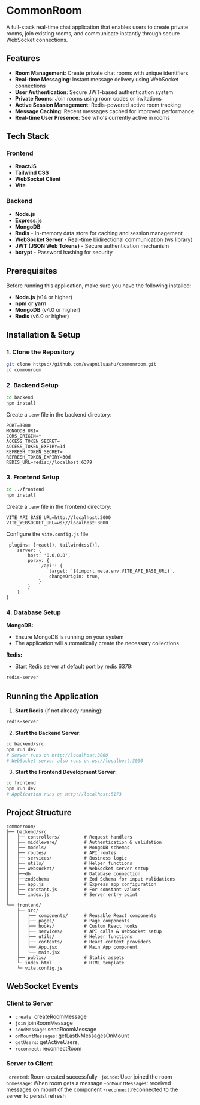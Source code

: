 # CommonRoom

A full-stack real-time chat application that enables users to create private rooms, join existing rooms, and communicate instantly through secure WebSocket connections.

##  Features

- **Room Management**: Create private chat rooms with unique identifiers
- **Real-time Messaging**: Instant message delivery using WebSocket connections
- **User Authentication**: Secure JWT-based authentication system
- **Private Rooms**: Join rooms using room codes or invitations
- **Active Session Management**: Redis-powered active room tracking
- **Message Caching**: Recent messages cached for improved performance
- **Real-time User Presence**: See who's currently active in rooms

## Tech Stack

### Frontend
- **ReactJS** 
- **Tailwind CSS** 
- **WebSocket Client** 
- **Vite**

### Backend
- **Node.js** 
- **Express.js** 
- **MongoDB**
- **Redis** - In-memory data store for caching and session management
- **WebSocket Server** - Real-time bidirectional communication (ws library)
- **JWT (JSON Web Tokens)** - Secure authentication mechanism
- **bcrypt** - Password hashing for security

##  Prerequisites

Before running this application, make sure you have the following installed:

- **Node.js** (v14 or higher)
- **npm** or **yarn**
- **MongoDB** (v4.0 or higher)
- **Redis** (v6.0 or higher)

##  Installation & Setup

### 1. Clone the Repository
```bash
git clone https://github.com/swapnilsaahu/commonroom.git
cd commonroom
```

### 2. Backend Setup
```bash
cd backend
npm install
```

Create a `.env` file in the backend directory:
```env
PORT=3000
MONGODB_URI=
CORS_ORIGIN=*
ACCESS_TOKEN_SECRET=
ACCESS_TOKEN_EXPIRY=1d
REFRESH_TOKEN_SECRET=
REFRESH_TOKEN_EXPIRY=30d
REDIS_URL=redis://localhost:6379
```

### 3. Frontend Setup
```bash
cd ../frontend
npm install
```

Create a `.env` file in the frontend directory:
```env
VITE_API_BASE_URL=http://localhost:3000
VITE_WEBSOCKET_URL=ws://localhost:3000
```
Configure the `vite.config.js` file
```
 plugins: [react(), tailwindcss()],
    server: {
        host: '0.0.0.0',
        porxy: {
            '/api': {
                target: `${import.meta.env.VITE_API_BASE_URL}`,
                changeOrigin: true,
            }
        }
    }
}
```

### 4. Database Setup

**MongoDB:**
- Ensure MongoDB is running on your system
- The application will automatically create the necessary collections

**Redis:**
- Start Redis server at default port by redis 6379:
```bash
redis-server
```

##  Running the Application


1. **Start Redis** (if not already running):
```bash
redis-server
```

2. **Start the Backend Server**:
```bash
cd backend/src
npm run dev
# Server runs on http://localhost:3000
# WebSocket server also runs on ws://localhost:3000
```

3. **Start the Frontend Development Server**:
```bash
cd frontend
npm run dev
# Application runs on http://localhost:5173
```

##  Project Structure

```
commonroom/
├── backend/src
│   ├── controllers/         # Request handlers
│   ├── middleware/          # Authentication & validation
│   ├── models/              # MongoDB schemas
│   ├── routes/              # API routes
│   ├── services/            # Business logic
│   ├── utils/               # Helper functions
│   ├── websocket/ 			 # WebSocket server setup
│   ├──db					 # Database connection
│   ├──zodSchema			 # Zod Schema for input validations
│   ├── app.js               # Express app configuration
│   ├── constant.js 		 # For constant values
│   └── index.js             # Server entry point
│
└── frontend/
    ├── src/
    │   ├── components/      # Reusable React components
    │   ├── pages/           # Page components
    │   ├── hooks/           # Custom React hooks
    │   ├── services/        # API calls & WebSocket setup
    │   ├── utils/           # Helper functions
    │   ├── contexts/        # React context providers
    │   └── App.jsx          # Main App component
    │   └── main.jsx
    ├── public/              # Static assets
    └─ index.html            # HTML template
    └─ vite.config.js
```


##  WebSocket Events

### Client to Server
- `create`: createRoomMessage
- `join` joinRoomMessage
- `sendMessage`: sendRoomMessage
- `onMountMessages`: getLastNMessagesOnMount
- `getUsers`: getActiveUsers,
- `reconnect`: reconnectRoom

### Server to Client
-`created`: Room created successfully
-`joinde`: User joined the room
-`onmessage`: When room gets a message
-`onMountMessages`: received messages on mount of the component
-`reconnect`:reconnected to the server to persist refresh


